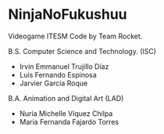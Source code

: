 # NinjaNoFukushuu
Videogame ITESM
Code by Team Rocket.

B.S. Computer Science and Technology. (ISC) 
* Irvin Emmanuel Trujillo Díaz
* Luis Fernando Espinosa
* Jarvier García Roque

B.A. Animation and Digital Art (LAD)

* Nuria Michelle Víquez Chilpa
* Maria Fernanda Fajardo Torres	
